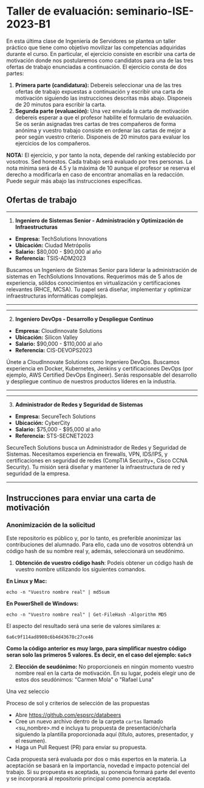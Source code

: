 # Taller de evaluación: seminario-ISE-2023-B1

En esta última clase de Ingeniería de Servidores se plantea un taller práctico que tiene como objetivo movilizar las competencias adquiridas durante el curso. En particular, el ejercicio consiste en escribir una carta de motivación donde nos postularemos como candidatos para una de las tres ofertas de trabajo enunciadas a continuación. El ejercicio consta de dos partes:

1. **Primera parte (candidatura):** Debereis seleccionar una de las tres ofertas de trabajo expuestas a continuación y escribir una carta de motivación siguiendo las instrucciones descritas más abajo. Disponeis de 20 minutos para escribir la carta.
2. **Segunda parte (evaluación):** Una vez enviada la carta de motivación debereis esperar a que el profesor habilite el formulario de evaluación. Se os serán asignadas tres cartas de tres compañeros de forma anónima y vuestro trabajo consiste en ordenar las cartas de mejor a peor según vuestro criterio. Disponeis de 20 minutos para evaluar los ejercicios de los compañeros.

**NOTA:** El ejercicio, y por tanto la nota, depende del ranking establecido por vosotros. Sed honestos. Cada trabajo será evaluado por tres personas. La nota mínima será de 4.5 y la máxima de 10 aunque el profesor se reserva el derecho a modificarla en caso de encontrar anomalías en la redacción. Puede seguir más abajo las instrucciones específicas.

## Ofertas de trabajo
---
1. **Ingeniero de Sistemas Senior - Administración y Optimización de Infraestructuras**

- **Empresa:** TechSolutions Innovations
- **Ubicación:** Ciudad Metrópolis
- **Salario:** $80,000 - $90,000 al año
- **Referencia:** TSIS-ADM2023

Buscamos un Ingeniero de Sistemas Senior para liderar la administración de sistemas en TechSolutions Innovations. Requerimos más de 5 años de experiencia, sólidos conocimientos en virtualización y certificaciones relevantes (RHCE, MCSA). Tu papel será diseñar, implementar y optimizar infraestructuras informáticas complejas.

---

---
2. **Ingeniero DevOps - Desarrollo y Despliegue Continuo**

- **Empresa:** CloudInnovate Solutions
- **Ubicación:** Silicon Valley
- **Salario:** $90,000 - $110,000 al año
- **Referencia:** CIS-DEVOPS2023

Únete a CloudInnovate Solutions como Ingeniero DevOps. Buscamos experiencia en Docker, Kubernetes, Jenkins y certificaciones DevOps (por ejemplo, AWS Certified DevOps Engineer). Serás responsable del desarrollo y despliegue continuo de nuestros productos líderes en la industria.

---

---
3. **Administrador de Redes y Seguridad de Sistemas**

- **Empresa:** SecureTech Solutions
- **Ubicación:** CyberCity
- **Salario:** $75,000 - $95,000 al año
- **Referencia:** STS-SECNET2023

SecureTech Solutions busca un Administrador de Redes y Seguridad de Sistemas. Necesitamos experiencia en firewalls, VPN, IDS/IPS, y certificaciones en seguridad de redes (CompTIA Security+, Cisco CCNA Security). Tu misión será diseñar y mantener la infraestructura de red y seguridad de la empresa.

---

## Instrucciones para enviar una carta de motivación

### Anonimización de la solicitud

Este repositorio es público y, por lo tanto, es preferible anonimizar las contribuciones del alumnado. Para ello, cada uno de vosotros obtendrá un código hash de su nombre real y, además, seleccionará un seudónimo.

1. **Obtención de vuestro código hash**: Podeis obtener un código hash de vuestro nombre utilizando los siguientes comandos.

**En Linux y Mac:**
```
echo -n "Vuestro nombre real" | md5sum

```

**En PowerShell de Windows:**
```
echo -n "Vuestro nombre real" | Get-FileHash -Algorithm MD5
```

El aspecto del resultado será una serie de valores similares a:
```
6a6c9f114ad8908c6b4d43678c27ce46
```

**Como la código anterior es muy largo, para simplificar nuestro código seran solo las primeros 5 valores. Es decir, en el caso del ejemplo: `6a6c9`**

2. **Elección de seudónimo:** No proporcioneis en ningún momento vuestro nombre real en la carta de motivación. En su lugar, podeis elegir uno de estos dos seudónimos: "Carmen Mola" o "Rafael Luna"

Una vez seleccio

Proceso de sol y criterios de selección de las propuestas

- Abre https://github.com/espsrc/databeers
- Cree un nuevo archivo dentro de la carpeta `cartas` llamado <su_nombre>.md e incluya tu propuesta de presentación/charla siguiendo la plantilla proporcionada aquí (título, autores, presentador, y el resumen).
- Haga un Pull Request (PR) para enviar su propuesta.

Cada propuesta será evaluada por dos o más expertos en la materia. La aceptación se basará en la importancia, novedad e impacto potencial del trabajo. Si su propuesta es aceptada, su ponencia formará parte del evento y se incorporará al repositorio principal como ponencia aceptada.
